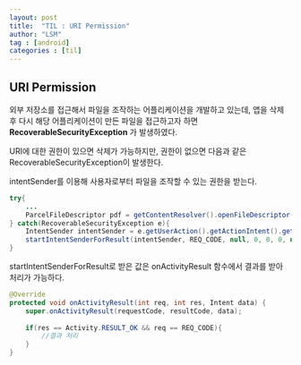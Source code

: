 ```yaml
---
layout: post
title:  "TIL : URI Permission"
author: "LSM"
tag : [android]
categories : [til]
---
```


## URI Permission

외부 저장소를 접근해서 파일을 조작하는 어플리케이션을 개발하고 있는데, 앱을 삭제 후 다시 해당 어플리케이션이 만든 파일을 접근하고자 하면 **RecoverableSecurityException** 가 발생하였다.

URI에 대한 권한이 있으면 삭제가 가능하지만, 권한이 없으면 다음과 같은 RecoverableSecurityException이 발생한다.

intentSender를 이용해 사용자로부터 파일을 조작할 수 있는 권한을 받는다.

```java
try{
    ...
    ParcelFileDescriptor pdf = getContentResolver().openFileDescriptor(item, "wat", null);
} catch(RecoverableSecurityException e){
    IntentSender intentSender = e.getUserAction().getActionIntent().getIntentSender();
    startIntentSenderForResult(intentSender, REQ_CODE, null, 0, 0, 0, null);
}
```



startIntentSenderForResult로 받은 값은 onActivityResult 함수에서 결과를 받아 처리가 가능하다.

```java
@Override
protected void onActivityResult(int req, int res, Intent data) {
    super.onActivityResult(requestCode, resultCode, data);
    
    if(res == Activity.RESULT_OK && req == REQ_CODE){
        //결과 처리
    }
}
```


